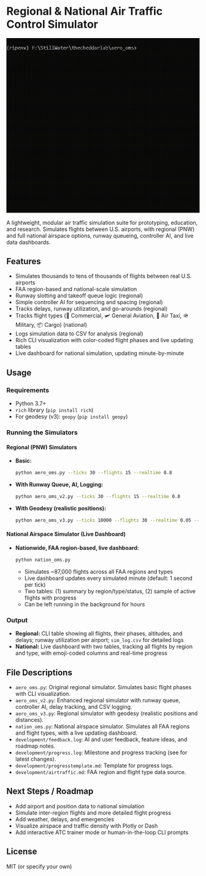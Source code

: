 # Regional & National Air Traffic Control Simulator

![sample](media/sample.gif)  

A lightweight, modular air traffic simulation suite for prototyping, education, and research. Simulates flights between U.S. airports, with regional (PNW) and full national airspace options, runway queueing, controller AI, and live data dashboards.

## Features
- Simulates thousands to tens of thousands of flights between real U.S. airports
- FAA region-based and national-scale simulation
- Runway slotting and takeoff queue logic (regional)
- Simple controller AI for sequencing and spacing (regional)
- Tracks delays, runway utilization, and go-arounds (regional)
- Tracks flight types (🛫 Commercial, 🛩️ General Aviation, 🚕 Air Taxi, 🪖 Military, 📦 Cargo) (national)
- Logs simulation data to CSV for analysis (regional)
- Rich CLI visualization with color-coded flight phases and live updating tables
- Live dashboard for national simulation, updating minute-by-minute

## Usage

### Requirements
- Python 3.7+
- `rich` library (`pip install rich`)
- For geodesy (v3): `geopy` (`pip install geopy`)

### Running the Simulators

#### Regional (PNW) Simulators
- **Basic:**
  ```bash
  python aero_oms.py --ticks 30 --flights 15 --realtime 0.8
  ```
- **With Runway Queue, AI, Logging:**
  ```bash
  python aero_oms_v2.py --ticks 30 --flights 15 --realtime 0.8
  ```
- **With Geodesy (realistic positions):**
  ```bash
  python aero_oms_v3.py --ticks 10000 --flights 30 --realtime 0.05 --tick_minutes 1
  ```

#### National Airspace Simulator (Live Dashboard)
- **Nationwide, FAA region-based, live dashboard:**
  ```bash
  python nation_oms.py
  ```
  - Simulates ~87,000 flights across all FAA regions and types
  - Live dashboard updates every simulated minute (default: 1 second per tick)
  - Two tables: (1) summary by region/type/status, (2) sample of active flights with progress
  - Can be left running in the background for hours

### Output
- **Regional:** CLI table showing all flights, their phases, altitudes, and delays; runway utilization per airport; `sim_log.csv` for detailed logs
- **National:** Live dashboard with two tables, tracking all flights by region and type, with emoji-coded columns and real-time progress

## File Descriptions
- `aero_oms.py`: Original regional simulator. Simulates basic flight phases with CLI visualization.
- `aero_oms_v2.py`: Enhanced regional simulator with runway queue, controller AI, delay tracking, and CSV logging.
- `aero_oms_v3.py`: Regional simulator with geodesy (realistic positions and distances).
- `nation_oms.py`: National airspace simulator. Simulates all FAA regions and flight types, with a live updating dashboard.
- `development/feedback.log`: AI and user feedback, feature ideas, and roadmap notes.
- `development/progress.log`: Milestone and progress tracking (see for latest changes).
- `development/progresstemplate.md`: Template for progress logs.
- `development/airtraffic.md`: FAA region and flight type data source.

## Next Steps / Roadmap
- Add airport and position data to national simulation
- Simulate inter-region flights and more detailed flight progress
- Add weather, delays, and emergencies
- Visualize airspace and traffic density with Plotly or Dash
- Add interactive ATC trainer mode or human-in-the-loop CLI prompts

## License
MIT (or specify your own) 
